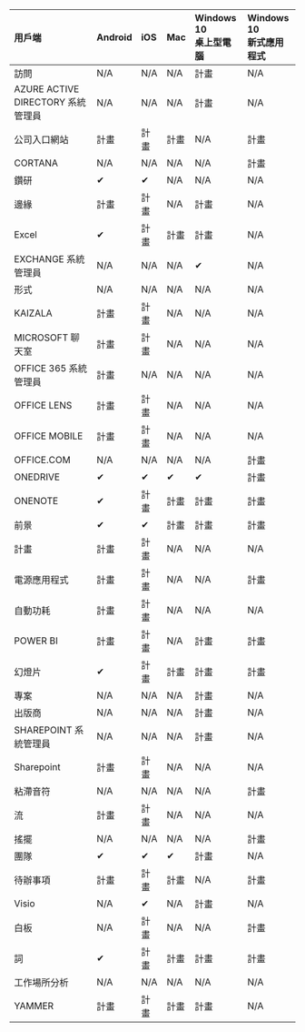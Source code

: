 <!-- This file is generated automatically. Changes made to this file will be overwritten.-->
|用戶端|Android|iOS|Mac|Windows 10<br>桌上型電腦|Windows 10<br>新式應用程式|
|:-|:-|:-|:-|:-|:-|
|訪問|N/A|N/A|N/A|計畫|N/A|
|AZURE ACTIVE DIRECTORY 系統管理員|N/A|N/A|N/A|計畫|N/A|
|公司入口網站|計畫|計畫|計畫|N/A|計畫|
|CORTANA|N/A|N/A|N/A|N/A|計畫|
|鑽研|✔|✔|N/A|N/A|N/A|
|邊緣|計畫|計畫|N/A|計畫|N/A|
|Excel|✔|計畫|計畫|計畫|N/A|
|EXCHANGE 系統管理員|N/A|N/A|N/A|✔|N/A|
|形式|N/A|N/A|N/A|N/A|N/A|
|KAIZALA|計畫|計畫|N/A|N/A|N/A|
|MICROSOFT 聊天室|計畫|計畫|N/A|N/A|N/A|
|OFFICE 365 系統管理員|計畫|N/A|N/A|N/A|N/A|
|OFFICE LENS|計畫|計畫|N/A|N/A|N/A|
|OFFICE MOBILE|計畫|計畫|N/A|N/A|N/A|
|OFFICE.COM|N/A|N/A|N/A|N/A|計畫|
|ONEDRIVE|✔|✔|✔|✔|計畫|
|ONENOTE|✔|計畫|計畫|計畫|計畫|
|前景|✔|✔|計畫|計畫|計畫|
|計畫|計畫|計畫|N/A|N/A|N/A|
|電源應用程式|計畫|計畫|N/A|N/A|計畫|
|自動功耗|計畫|計畫|N/A|N/A|N/A|
|POWER BI|計畫|計畫|N/A|計畫|計畫|
|幻燈片|✔|計畫|計畫|計畫|計畫|
|專案|N/A|N/A|N/A|計畫|N/A|
|出版商|N/A|N/A|N/A|計畫|N/A|
|SHAREPOINT 系統管理員|N/A|N/A|N/A|計畫|N/A|
|Sharepoint|計畫|計畫|N/A|N/A|N/A|
|粘滯音符|N/A|N/A|N/A|N/A|計畫|
|流|計畫|計畫|N/A|N/A|N/A|
|搖擺|N/A|N/A|N/A|N/A|計畫|
|團隊|✔|✔|✔|計畫|N/A|
|待辦事項|計畫|計畫|計畫|N/A|計畫|
|Visio|N/A|✔|N/A|計畫|N/A|
|白板|N/A|計畫|N/A|N/A|計畫|
|詞|✔|計畫|計畫|計畫|計畫|
|工作場所分析|N/A|N/A|N/A|N/A|N/A|
|YAMMER|計畫|計畫|計畫|計畫|N/A|
